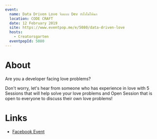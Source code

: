 ```yaml
---
event:
  name: Data Driven Love จีบแบบ Dev ยังไงไม่ให้นก
  location: CODE CRAFT
  date: 12 February 2019
  site: https://www.eventpop.me/e/5080/data-driven-love
  hosts:
    - Creatorsgarten
  eventpopId: 5080
---
```


# About

Are you a developer facing love problems?

Don't worry, let's hear from someone who has experience in love with 5 Sessions that will help solve your love problems and Open Session that is open to everyone to discuss their own love problems!

# Links

- [Facebook Event](https://www.facebook.com/events/348223013213549/)
